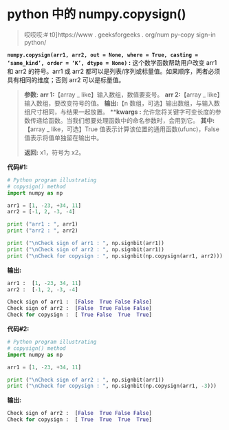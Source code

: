 # python 中的 numpy.copysign()

> 哎哎哎:# t0]https://www . geeksforgeeks . org/num py-copy sign-in python/

**`numpy.copysign(arr1, arr2, out = None, where = True, casting = ‘same_kind’, order = ‘K’, dtype = None)` :** 这个数学函数帮助用户改变 arr1 和 arr2 的符号。arr1 或 arr2 都可以是列表/序列或标量值。如果顺序，两者必须具有相同的维度；否则 arr2 可以是标量值。

> **参数:**
> **arr 1:**【array _ like】输入数组，数值要变号。
> **arr 2:**【array _ like】输入数组，要改变符号的值。
> **输出:**【n 数组，可选】输出数组，与输入数组尺寸相同，与结果一起放置。
> ****kwargs :** 允许您将关键字可变长度的参数传递给函数。当我们想要处理函数中的命名参数时，会用到它。
> **其中:**【array _ like，可选】True 值表示计算该位置的通用函数(ufunc)，False 值表示将值单独留在输出中。
> 
> **返回:** x1，符号为 x2。

**代码#1:**

```py
# Python program illustrating 
# copysign() method 
import numpy as np 

arr1 = [1, -23, +34, 11]
arr2 = [-1, 2, -3, -4]

print ("arr1 : ", arr1)
print ("arr2 : ", arr2)

print ("\nCheck sign of arr1 : ", np.signbit(arr1))
print ("\nCheck sign of arr2 : ", np.signbit(arr1))
print ("\nCheck for copysign : ", np.signbit(np.copysign(arr1, arr2)))
```

**输出:**

```py
arr1 :  [1, -23, 34, 11]
arr2 :  [-1, 2, -3, -4]

Check sign of arr1 :  [False  True False False]
Check sign of arr2 :  [False  True False False]
Check for copysign :  [ True False  True  True]

```

**代码#2:**

```py
# Python program illustrating 
# copysign() method 
import numpy as np 

arr1 = [1, -23, +34, 11]

print ("\nCheck sign of arr2 : ", np.signbit(arr1))
print ("\nCheck for copysign : ", np.signbit(np.copysign(arr1, -3)))
```

**输出:**

```py
Check sign of arr2 :  [False  True False False]
Check for copysign :  [ True  True  True  True]

```